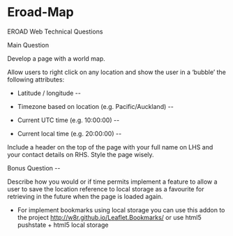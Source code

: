 # Eroad-Map

EROAD Web Technical Questions

Main Question

Develop a page with a world map. 

Allow users to right click on any location and show the user in a ‘bubble’ the following attributes:

* Latitude / longitude --

* Timezone based on location (e.g. Pacific/Auckland) --

* Current UTC time (e.g. 10:00:00) --

* Current local time (e.g. 20:00:00) --

Include a header on the top of the page with your full name on LHS and your contact details on RHS.
Style the page wisely.

Bonus Question --

Describe how you would or if time permits implement a feature to allow a user to save the location reference to local storage as a favourite for retrieving in the future when the page is loaded again.

 - For implement bookmarks using local storage you can use this addon to the project http://w8r.github.io/Leaflet.Bookmarks/
 or use html5 pushstate + html5 local storage


